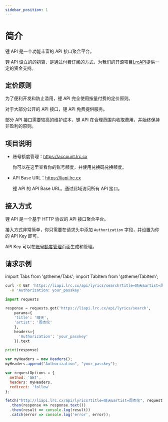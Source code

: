 ```yaml
---
sidebar_position: 1
---
```


# 简介

锂 API 是一个功能丰富的 API 接口聚合平台。

锂 API 设立的的初衷，是通过付费订阅的方式，为我们的开源项目[LrcAPI](https://github.com/hisatri/LrcAPI)提供一定的资金支持。

## 定价原则

为了便利开发和防止滥用，锂 API 完全使用按量付费的定价原则。

对于大部分公开的 API 接口，锂 API 免费提供服务。

部分 API 接口需要较高的维护成本，锂 API 在合理范围内收取费用，并始终保持非盈利的原则。

## 项目说明

- 账号额度管理：https://account.lrc.cx

  你可以在这里查看你的账号额度，并使用兑换码兑换额度。

- API Base URL：https://liapi.lrc.cx

  锂 API 的 API Base URL。通过此域访问所有 API 接口。

## 接入方式

锂 API 是一个基于 HTTP 协议的 API 接口聚合平台。

接入方式非常简单，你只需要在请求头中添加 `Authorization` 字段，并设置为你的 API Key 即可。

API Key 可以在[账号额度管理](https://account.lrc.cx/)页面生成和管理。

## 请求示例

import Tabs from '@theme/Tabs';
import TabItem from '@theme/TabItem';

<Tabs>
<TabItem value="bash" label="cURL">

```bash
curl -X GET 'https://liapi.lrc.cx/api/lyrics/search?title=晴天&artist=周杰伦' \
  -H 'Authorization: your_passkey'
```

</TabItem>
<TabItem value="py" label="Python">

```py
import requests

response = requests.get('https://liapi.lrc.cx/api/lyrics/search', 
    params={
    'title': '晴天',
    'artist': '周杰伦'
    },
    headers={
      'Authorization': 'your_passkey'
    }).text

print(response)
```

</TabItem>
<TabItem value="js" label="JavaScript">

```js
var myHeaders = new Headers();
myHeaders.append("Authorization", "your_passkey");

var requestOptions = {
  method: 'GET',
  headers: myHeaders,
  redirect: 'follow'
};

fetch("http://liapi.lrc.cx/api/lyrics?title=晴天&artist=周杰伦", requestOptions)
  .then(response => response.text())
  .then(result => console.log(result))
  .catch(error => console.log('error', error));
```

</TabItem>
</Tabs>